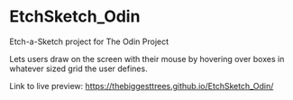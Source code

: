 # EtchSketch_Odin

Etch-a-Sketch project for The Odin Project

Lets users draw on the screen with their mouse by hovering over boxes in whatever sized grid the user defines.


Link to live preview:
https://thebiggesttrees.github.io/EtchSketch_Odin/
